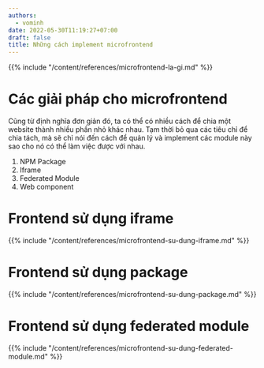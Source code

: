 ```yaml
---
authors:
  - vominh
date: 2022-05-30T11:19:27+07:00
draft: false
title: Những cách implement microfrontend
---
```


{{% include "/content/references/microfrontend-la-gi.md" %}}

# Các giải pháp cho microfrontend

Cũng từ định nghĩa đơn giản đó, ta có thể có nhiều cách để chia một website thành nhiều phần nhỏ khác nhau. Tạm thời bỏ qua các tiêu chỉ để chia tách, mà sẽ chỉ nói đến cách để quản lý và implement các module này sao cho nó có thể làm việc được với nhau.

1. NPM Package
2. Iframe
3. Federated Module
4. Web component

# Frontend sử dụng iframe

{{% include "/content/references/microfrontend-su-dung-iframe.md" %}}

# Frontend sử dụng package

{{% include "/content/references/microfrontend-su-dung-package.md" %}}

# Frontend sử dụng federated module

{{% include "/content/references/microfrontend-su-dung-federated-module.md" %}}

